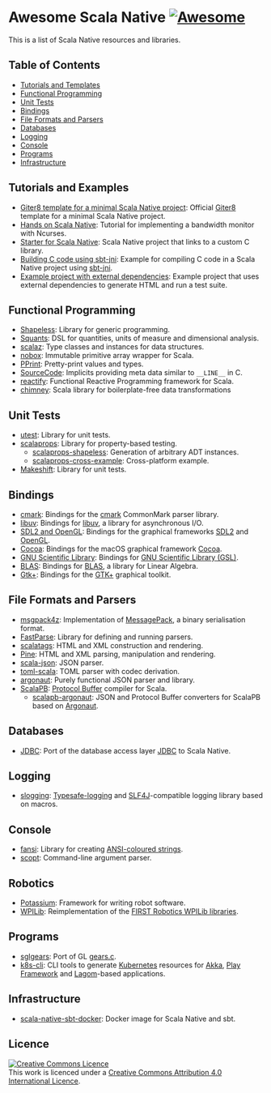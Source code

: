 # Awesome Scala Native [![Awesome](https://awesome.re/badge.svg)](https://awesome.re)

This is a list of Scala Native resources and libraries.

## Table of Contents
* [Tutorials and Templates](#tutorials-and-templates)
* [Functional Programming](#functional-programming)
* [Unit Tests](#unit-tests)
* [Bindings](#bindings)
* [File Formats and Parsers](#file-formats-and-parsers)
* [Databases](#databases)
* [Logging](#logging)
* [Console](#console)
* [Programs](#programs)
* [Infrastructure](#infrastructure)

## Tutorials and Examples
* [Giter8 template for a minimal Scala Native project](https://github.com/scala-native/scala-native.g8): Official [Giter8](http://www.foundweekends.org/giter8/) template for a minimal Scala Native project.
* [Hands on Scala Native](https://github.com/MasseGuillaume/hands-on-scala-native): Tutorial for implementing a bandwidth monitor with Ncurses.
* [Starter for Scala Native](https://github.com/GnaneshKunal/scala-native-starter): Scala Native project that links to a custom C library.
* [Building C code using sbt-jni](https://github.com/nadavwr/scala-native-sbt-jni-example): Example for compiling C code in a Scala Native project using [sbt-jni](https://github.com/jodersky/sbt-jni).
* [Example project with external dependencies](https://github.com/lihaoyi/scala-native-example-app): Example project that uses external dependencies to generate HTML and run a test suite.

## Functional Programming
* [Shapeless](https://github.com/milessabin/shapeless): Library for generic programming.
* [Squants](https://github.com/typelevel/squants): DSL for quantities, units of measure and dimensional analysis.
* [scalaz](https://github.com/scalaz/scalaz): Type classes and instances for data structures.
* [nobox](https://github.com/xuwei-k/nobox): Immutable primitive array wrapper for Scala.
* [PPrint](https://github.com/lihaoyi/PPrint): Pretty-print values and types.
* [SourceCode](https://github.com/lihaoyi/sourcecode): Implicits providing meta data similar to `__LINE__` in C.
* [reactify](https://github.com/outr/reactify): Functional Reactive Programming framework for Scala.
* [chimney](https://github.com/scalalandio/chimney): Scala library for boilerplate-free data transformations

## Unit Tests
* [utest](https://github.com/lihaoyi/utest): Library for unit tests.
* [scalaprops](https://github.com/scalaprops/scalaprops): Library for property-based testing.
    * [scalaprops-shapeless](https://github.com/scalaprops/scalaprops-shapeless): Generation of arbitrary ADT instances.
    * [scalaprops-cross-example](https://github.com/scalaprops/scalaprops-cross-example): Cross-platform example.
* [Makeshift](https://github.com/nadavwr/makeshift): Library for unit tests.

## Bindings
* [cmark](https://github.com/sparsetech/cmark-scala): Bindings for the [cmark](https://github.com/commonmark/cmark) CommonMark parser library.
* [libuv](https://github.com/TimothyKlim/scala-native-libuv): Bindings for [libuv](https://github.com/libuv/libuv), a library for asynchronous I/O.
* [SDL2 and OpenGL](https://github.com/regb/scalanative-graphics-bindings): Bindings for the graphical frameworks [SDL2](https://www.libsdl.org/) and [OpenGL](https://www.opengl.org/).
* [Cocoa](https://github.com/jokade/scalanative-cocoa): Bindings for the macOS graphical framework [Cocoa](https://en.wikipedia.org/wiki/Cocoa_(API)).
* [GNU Scientific Library](https://github.com/ruivieira/scala-gsl): Bindings for [GNU Scientific Library (GSL)](https://www.gnu.org/software/gsl/).
* [BLAS](https://github.com/ekrich/scala-native-ml): Bindings for [BLAS](http://www.netlib.org/blas/), a library for Linear Algebra.
* [Gtk+](https://github.com/jokade/scalanative-gtk): Bindings for the [GTK+](https://www.gtk.org/) graphical toolkit.

## File Formats and Parsers
* [msgpack4z](https://github.com/msgpack4z/msgpack4z-native): Implementation of [MessagePack](https://msgpack.org/), a binary serialisation format.
* [FastParse](https://github.com/lihaoyi/fastparse): Library for defining and running parsers.
* [scalatags](https://github.com/lihaoyi/scalatags): HTML and XML construction and rendering.
* [Pine](https://github.com/sparsetech/pine): HTML and XML parsing, manipulation and rendering.
* [scala-json](https://github.com/MediaMath/scala-json): JSON parser.
* [toml-scala](https://github.com/sparsetech/toml-scala): TOML parser with codec derivation.
* [argonaut](https://github.com/argonaut-io/argonaut): Purely functional JSON parser and library.
* [ScalaPB](https://github.com/scalapb/ScalaPB): [Protocol Buffer](https://developers.google.com/protocol-buffers/) compiler for Scala.
    * [scalapb-argonaut](https://github.com/scalapb-json/scalapb-argonaut): JSON and Protocol Buffer converters for ScalaPB based on [Argonaut](http://argonaut.io/).

## Databases
* [JDBC](https://github.com/jokade/scalanative-jdbc): Port of the database access layer [JDBC](https://en.wikipedia.org/wiki/Java_Database_Connectivity) to Scala Native.

## Logging
* [slogging](https://github.com/jokade/slogging): [Typesafe-logging](https://github.com/lightbend/scala-logging) and [SLF4J](https://www.slf4j.org/)-compatible logging library based on macros.

## Console
* [fansi](https://github.com/lihaoyi/fansi): Library for creating [ANSI-coloured strings](https://en.wikipedia.org/wiki/ANSI_escape_code).
* [scopt](https://github.com/scopt/scopt): Command-line argument parser.

## Robotics
* [Potassium](https://github.com/Team846/potassium): Framework for writing robot software.
* [WPILib](https://github.com/Team846/scala-native-wpilib): Reimplementation of the [FIRST Robotics WPILib libraries](http://first.wpi.edu/FRC/roborio/release/docs/java/).

## Programs
* [sglgears](https://github.com/Milyardo/sglgears): Port of GL [gears.c](https://github.com/JoakimSoderberg/mesademos/blob/master/src/xdemos/glxgears.c).
* [k8s-cli](https://github.com/fsat/k8s-cli): CLI tools to generate [Kubernetes](https://kubernetes.io/) resources for [Akka](https://akka.io/), [Play Framework](https://www.playframework.com/) and [Lagom](https://www.lagomframework.com/)-based applications.

## Infrastructure
* [scala-native-sbt-docker](https://github.com/ScalaWilliam/scala-native-sbt-docker): Docker image for Scala Native and sbt.

## Licence
<a rel="licence" href="http://creativecommons.org/licenses/by/4.0/"><img alt="Creative Commons Licence" style="border-width:0" src="https://mirrors.creativecommons.org/presskit/buttons/88x31/svg/by.svg" /></a><br />This work is licenced under a <a rel="licence" href="http://creativecommons.org/licenses/by/4.0/">Creative Commons Attribution 4.0 International Licence</a>.
